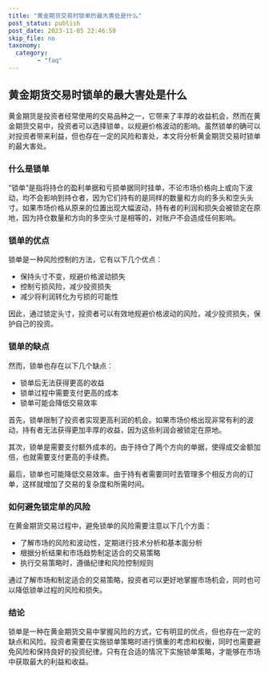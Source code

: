 ```yaml
---
title: "黄金期货交易时锁单的最大害处是什么"
post_status: publish
post_date: 2023-11-05 22:46:59
skip_file: no
taxonomy:
  category:
        - "faq"
---
```


## 黄金期货交易时锁单的最大害处是什么

黄金期货是投资者经常使用的交易品种之一，它带来了丰厚的收益机会，然而在黄金期货交易中，投资者可以选择锁单，以规避价格波动的影响。虽然锁单的确可以对投资者带来利益，但也存在一定的风险和害处，本文将分析黄金期货交易时锁单的最大害处。

### 什么是锁单

“锁单”是指将持仓的盈利单据和亏损单据同时挂单，不论市场价格向上或向下波动，均不会影响到持仓者，因为它们持有的是同样的数量和方向的多头和空头头寸。如果市场价格从原来的位置出现大幅波动，持有者的利润和损失会被锁定在原地，因为持仓数量和方向的多空头寸是相等的，对账户不会造成任何影响。

### 锁单的优点

锁单是一种风险控制的方法，它有以下几个优点：

- 保持头寸不变，规避价格波动损失
- 控制亏损风险，减少投资损失
- 减少将利润转化为亏损的可能性

因此，通过锁定头寸，投资者可以有效地规避价格波动的风险，减少投资损失，保护自己的投资。

### 锁单的缺点

然而，锁单也存在以下几个缺点：

- 锁单后无法获得更高的收益
- 锁单过程中需要支付更高的成本
- 锁单可能会降低交易效率

首先，锁单限制了投资者实现更高利润的机会。如果市场价格出现非常有利的波动，持有者无法获得更加丰厚的收益，因为这些利润会被锁定在原地。

其次，锁单是需要支付额外成本的。由于持仓了两个方向的单据，使得成交金额加倍，也就需要支付更高的手续费。

最后，锁单也可能降低交易效率。由于持有者需要同时去管理多个相反方向的订单，这样就增加了交易的复杂度和所需时间。

### 如何避免锁定单的风险

在黄金期货交易过程中，避免锁单的风险需要注意以下几个方面：

- 了解市场的风险和波动性，定期进行技术分析和基本面分析
- 根据分析结果和市场趋势制定适合的交易策略
- 执行交易策略时，遵循纪律和风险控制规则

通过了解市场和制定适合的交易策略，投资者可以更好地掌握市场机会，同时也可以降低锁单过程的风险和损失。

### 结论

锁单是一种在黄金期货交易中掌握风险的方式，它有明显的优点，但也存在一定的缺点和风险。投资者需要在实施锁单策略时进行慎重的考虑和权衡，同时也需要避免风险和保持良好的投资纪律。只有在合适的情况下实施锁单策略，才能够在市场中获取最大的利益和收益。
